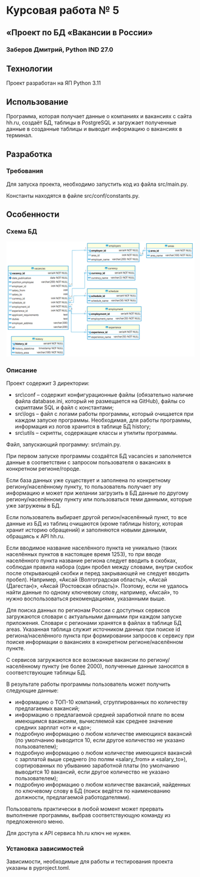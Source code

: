 # Курсовая работа № 5
## «Проект по БД «Вакансии в России»
### Заберов Дмитрий, Python IND 27.0

## Технологии
Проект разработан на ЯП Python 3.11

## Использование
Программа, которая получает данные о компаниях и вакансиях с сайта hh.ru, создаёт БД, таблицы в PostgreSQL и загружает полученные данные в созданные таблицы и выводит информацию о вакансиях в терминал.

## Разработка
### Требования
Для запуска проекта, необходимо запустить код из файла src/main.py.

Константы находятся в файле src/conf/constants.py.
## Особенности
### Схема БД
![Диаграмма](vacancies_public.png "Диаграмма БД")







### Описание
Проект содержит 3 директории:
* src\conf – содержит конфигурационные файлы (обязательно наличие файла database.ini, который не размещается на GitHub), файлы со скриптами SQL и файл с константами;
* src\logs – файл с логами работы программы, который очищается при каждом запуске программы. Необходимая, для работы программы, информация из логов хранится в таблице БД history;
* src\utils – скрипты, содержащие классы и утилиты программы.

Файл, запускающий программу: src\main.py.

При первом запуске программы создаётся БД vacancies и заполняется данные в соответствии с запросом пользователя о вакансиях в конкретном регионе/городе.

Если база данных уже существует и заполнена по конкретному региону/населённому пункту, то пользователь получает эту информацию и может при желании загрузить в БД данные по другому региону/населённому пункту или пользоваться теми данными, которые уже загружены в БД. 

Если пользователь выбирает другой регион/населённый пункт, то все данные из БД из таблиц очищаются (кроме таблицы history, которая хранит историю обращений) и заполняются новыми данными, обращаясь к API hh.ru.

Если вводимое название населённого пункта не уникально (таких населённых пунктов в настоящее время 1253), то при вводе населённого пункта название региона следует вводить в скобках, соблюдая правила набора (один пробел между словами, внутри скобок после открывающей скобки и перед закрывающей не следует вводить пробел). Например, «Аксай (Волгоградская область)», «Аксай (Дагестан)», «Аксай (Ростовская область)». Поэтому, если не удалось найти данные по одному ключевому слову, например, «Аксай», то нужно воспользоваться рекомендациями, указанными выше.

Для поиска данных по регионам России с доступных сервисов загружаются словари с актуальными данными при каждом запуске приложения. Словари с регионами хранятся в файлах в таблице БД areas. Указанная таблица служит источником данных при поиске id региона/населённого пункта при формировании запросов к сервису при поиске информации о вакансиях в конкретном регионе/населённом пункте.

С сервисов загружаются все возможные вакансии по региону/населённому пункту (не более 2000), полученные данные заносятся в соответствующие таблицы БД.

В результате работы программы пользователь может получить следующие данные:
* информацию о ТОП-10 компаний, сгруппированных по количеству предлагаемых вакансий;
* информацию о предлагаемой средней заработной плате по всем имеющимся вакансиям, вычисляемой как среднее значение средних зарплат «от» и «до»;
* подробную информацию о любом количестве имеющихся вакансий (по умолчанию выводится 10, если другое количество не указано пользователем);
* подробную информацию о любом количестве имеющихся вакансий с зарплатой выше среднего (по полям «salary_from» и «salary_to»), сортированных по убыванию заработной платы (по умолчанию выводится 10 вакансий, если другое количество не указано пользователем);
* подробную информацию о любом количестве вакансий, найденных по ключевому слову в БД (поиск ведётся по наименованию должности, предлагаемой работодателями).

Пользователь практически в любой момент может прервать выполнение программы, выбрав соответствующую команду из предложенного меню.

Для доступа к API сервиса hh.ru ключ не нужен.
### Установка зависимостей
Зависимости, необходимые для работы и тестирования проекта указаны в pyproject.toml.